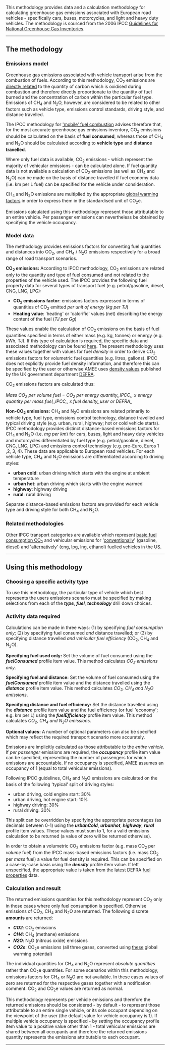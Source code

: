 This methodology provides data and a calculation methodology for
calculating greenhouse gas emissions associated with European road
vehicles - specifically cars, buses, motorcycles, and light and heavy
duty vehicles. The methodology is sourced from the 2006 IPCC [Guidelines
for National Greenhouse Gas
Inventories](http://www.ipcc-nggip.iges.or.jp/).

-----

## The methodology

### Emissions model

Greenhouse gas emissions associated with vehicle transport arise from
the combustion of fuels. According to this methodology, CO<sub>2</sub>
emissions are [directly related](Custom_emissions_factors) to the
quantity of carbon which is oxidised during combustion and therefore
directly proportionate to the quantity of fuel burned and the
concentration of carbon within the particular fuel type. Emissions of
CH<sub>4</sub> and N<sub>2</sub>O, however, are considered to be related to other
factors such as vehicle type, emissions control standards, driving
style, and distance travelled.

The IPCC methodology for ['mobile' fuel
combustion](http://www.ipcc-nggip.iges.or.jp/public/2006gl/pdf/2_Volume2/V2_3_Ch3_Mobile_Combustion.pdf)
advises therefore that, for the most accurate greenhouse gas emissions
inventory, CO<sub>2</sub> emissions should be calculated on the basis of **fuel
consumed**, whereas those of CH<sub>4</sub> and N<sub>2</sub>O should be calculated
according to **vehicle type** and **distance travelled**.

Where only fuel data is available, CO<sub>2</sub> emissions - which represent
the majority of vehicular emissions - can be calculated alone. If fuel
quantity data is not available a calculation of CO<sub>2</sub> emissions (as
well as CH<sub>4</sub> and N<sub>2</sub>O) can be made on the basis of distance
travelled if fuel economy data (i.e. km per L fuel) can be specified for
the vehicle under consideration.

CH<sub>4</sub> and N<sub>2</sub>O emissions are multiplied by the appropriate [global
warming factors](Greenhouse_gases_Global_warming_potentials) in order to
express them in the standardised unit of CO<sub>2</sub>e.

Emissions calculated using this methodology represent those attributable
to an entire vehicle. Per passenger emissions can nevertheless be
obtained by specifying the vehicle occupancy.

### Model data

The methodology provides emissions factors for converting fuel
quantities and distances into CO<sub>2</sub>, and CH<sub>4</sub> / N<sub>2</sub>O emissions
respectively for a broad range of road transport scenarios.

**CO<sub>2</sub> emissions:** According to IPCC methodology, CO<sub>2</sub> emissions
are related only to the quantity and type of fuel consumed and not
related to the properties of the vehicle used. The IPCC provides the
following fuel property data for several types of transport fuel (e.g.
petrol/gasoline, diesel, CNG, LNG, LPG):

  - **CO<sub>2</sub> emissions factor**: emissions factors expressed in terms
    of quantities of CO<sub>2</sub> emitted *per unit of energy* (*kg per TJ*)
  - **Heating value**: 'heating' or 'calorific' values (net) describing
    the energy content of the fuel (*TJ per Gg*)

These values enable the calculation of CO<sub>2</sub> emissions on the basis of
fuel quantities specified in terms of either mass (e.g. kg, tonnes) or
energy (e.g. kWh, TJ). If this type of calculation is required, the
specific data and associated methodology can be found
[here](Transport_fuels_by_IPCC). The present methodology uses these
values together with values for fuel *density* in order to derive
CO<sub>2</sub> emissions factors for volumetric fuel quantities (e.g. litres,
gallons). IPCC does not explicitly provide fuel density information, and
therefore this can be specified by the user or otherwise AMEE uses
[density values](Fuel_properties_by_DEFRA) published by the UK
government department [DEFRA](http://ww2.defra.gov.uk/).

CO<sub>2</sub> emissions factors are calculated thus:

*Mass CO<sub>2</sub> per volume fuel = CO<sub>2</sub> per energy quantity,,IPCC,, x
energy quantity per mass fuel,,IPCC,, x fuel density,,user or DEFRA,,*

**Non-CO<sub>2</sub> emissions:** CH<sub>4</sub> and N<sub>2</sub>O emissions are related
primarily to vehicle type, fuel type, emissions control technology,
distance travelled and typical driving style (e.g. urban, rural,
highway; hot or cold vehicle starts). IPCC methodology provides distinct
distance-based emissions factors for CH<sub>4</sub> and N<sub>2</sub>O (i.e. *mg per
km*) for cars, buses, light and heavy duty vehicles and motorcycles
differentiated by fuel type (e.g. petrol/gasoline, diesel, CNG, LNG,
LPG) and emissions control technology (e.g. pre-Euro, Euros 1 ,2, 3, 4).
These data are applicable to European road vehicles. For each vehicle
type, CH<sub>4</sub> and N<sub>2</sub>O emissions are differentiated according to
driving styles:

  - **urban cold**: urban driving which starts with the engine at
    ambient temperature
  - **urban hot**: urban driving which starts with the engine warmed
  - **highway**: highway driving
  - **rural**: rural driving

Separate distance-based emissions factors are provided for each vehicle
type and driving style for both CH<sub>4</sub> and N<sub>2</sub>O.

### Related methodologies

Other IPCC transport categories are available which represent [basic
fuel consumption CO<sub>2</sub>](Transport_fuels_by_IPCC) and vehicular
emissions for '[conventionally](US_road_transport_by_IPCC)' (gasoline,
diesel) and
'[alternatively](US_road_transport_with_alternative_fuels_by_IPCC)'
(cng, lpg, lng, ethanol) fuelled vehicles in the US.

-----

## Using this methodology

### Choosing a specific activity type

To use this methodology, the particular type of vehicle which best
represents the users emissions scenario must be specified by making
selections from each of the ***type***, ***fuel***, ***technology***
drill down choices.

### Activity data required

Calculations can be made in three ways: (1) by specifying *fuel
consumption only*; (2) by specifying fuel consumed *and* distance
travelled; or (3) by specifying distance travelled *and vehicular fuel
efficiency* (CO<sub>2</sub>, CH<sub>4</sub> and N<sub>2</sub>O).

**Specifying fuel used only:** Set the volume of fuel consumed using the
***fuelConsumed*** profile item value. This method calculates *CO<sub>2</sub>
emissions only*.

**Specifying fuel and distance:** Set the volume of fuel consumed using
the ***fuelConsumed*** profile item value and the distance travelled
using the ***distance*** profile item value. This method calculates
*CO<sub>2</sub>, CH<sub>4</sub> and N<sub>2</sub>O emissions*.

**Specifying distance and fuel efficiency:** Set the distance travelled
using the ***distance*** profile item value and the fuel efficiency (or
fuel 'economy'; e.g. km per L) using the ***fuelEfficiency*** profile
item value. This method calculates *CO<sub>2</sub>, CH<sub>4</sub> and N<sub>2</sub>O
emissions*.

**Optional values:** A number of optional parameters can also be
specified which may reflect the required transport scenario more
accurately.

Emissions are implicitly calculated as those attributable to the *entire
vehicle*. If *per passenger* emissions are required, the ***occupancy***
profile item value can be specified, representing the number of
passengers for which emissions are accountable. If no occupancy is
specified, AMEE assumes an occupancy of 1 (equal to total vehicular
emissions).

Following IPCC guidelines, CH<sub>4</sub> and N<sub>2</sub>O emissions are calculated
on the basis of the following 'typical' split of driving styles:

  - urban driving, cold engine start: 30%
  - urban driving, hot engine start: 10%
  - highway driving: 30%
  - rural driving: 30%

This split can be overridden by specifying the appropriate percentages
(as decimals between 0-1) using the ***urbanCold***, ***urbanhot***,
***highway***, ***rural*** profile item values. These values must sum to
1, for a valid emissions calculation to be returned (a value of zero
will be returned otherwise).

In order to obtain a volumetric CO<sub>2</sub> emissions factor (e.g. mass
CO<sub>2</sub> per *volume* fuel) from the IPCC mass-based emissions factors
(i.e. mass CO<sub>2</sub> per *mass* fuel) a value for fuel density is
required. This can be specified on a case-by-case basis using the
***density*** profile item value. If left unspecified, the appropriate
value is taken from the latest DEFRA [fuel
properties](Fuel_properties_by_DEFRA) data.

### Calculation and result

The returned emissions quantities for this methodology represent CO<sub>2</sub>
only in those cases where only fuel consumption is specified. Otherwise
emissions of CO<sub>2</sub>, CH<sub>4</sub> and N<sub>2</sub>O are returned. The following
discrete **amounts** are returned:

  - ***CO2***: CO<sub>2</sub> emissions
  - ***CH4***: CH<sub>4</sub> (methane) emissions
  - ***N2O***: N<sub>2</sub>O (nitrous oxide) emissions
  - ***CO2e***: CO<sub>2</sub>e emissions (all three gases, converted using
    [these](Greenhouse_gases_Global_warming_potentials) global warming
    potential)

The individual quantities for CH<sub>4</sub> and N<sub>2</sub>O represent *absolute
quantities* rather than CO<sub>2</sub>e quantities. For some scenarios within
this methodology, emissions factors for CH<sub>4</sub> or N<sub>2</sub>O are not
available. In these cases values of zero are returned for the respective
gases together with a notification comment. CO<sub>2</sub> and CO<sub>2</sub>e values
are returned as normal.

This methodology represents per vehicle emissions and therefore the
returned emissions should be considered - by default - to represent
those attributable to an entire single vehicle, or its sole occupant
depending on the viewpoint of the user (the default value for vehicle
occupancy is 1). If multiple vehicle occupancy is specified - by setting
the occupancy profile item value to a positive value other than 1 -
total vehicular emissions are shared between all occupants and therefore
the returned emissions quantity represents the emissions attributable to
each occupant.

-----
